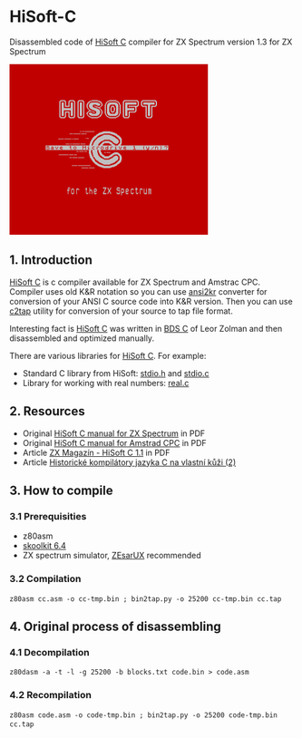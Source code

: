 # HiSoft-C

Disassembled code of [HiSoft C](http://www.worldofspectrum.org/infoseekid.cgi?id=0008252) compiler for ZX Spectrum version 1.3 for ZX Spectrum

![pic1.png](pictures/pic1.png)

## 1. Introduction

[HiSoft C](http://www.worldofspectrum.org/infoseekid.cgi?id=0008252) is c compiler available for ZX Spectrum and Amstrac CPC. Compiler uses old K&R notation so you can use [ansi2kr](https://github.com/masakioba/ansi2kr) converter for conversion of your ANSI C source code into K&R version. Then you can use [c2tap](/c2tap/c2tap.c) utility for conversion of your source to tap file format.  

Interesting fact is [HiSoft C](http://www.worldofspectrum.org/infoseekid.cgi?id=0008252) was written in [BDS C](https://en.wikipedia.org/wiki/BDS_C) of Leor Zolman and then disassembled and optimized manually.  

There are various libraries for [HiSoft C](http://www.worldofspectrum.org/infoseekid.cgi?id=0008252). For example:

* Standard C library from HiSoft: [stdio.h](/libs/STDIO.H) and [stdio.c](/libs/STDIO.C)
* Library for working with real numbers: [real.c](/libs/REAL.C)

## 2. Resources

* Original [HiSoft C manual for ZX Spectrum](/documentation/HiSoftC.pdf) in PDF
* Original [HiSoft C manual for Amstrad CPC](/documentation/Hisoft_C_(Hisoft)_Manual.pdf) in PDF
* Article [ZX Magazín - HiSoft C 1.1](/documentation/ZXMagazin_review_(Czech).pdf) in PDF
* Article [Historické kompilátory jazyka C na vlastní kůži (2)](http://www.abclinuxu.cz/blog/squeaker/2018/7/historicke-kompilatory-jazyka-c-na-vlastni-kuzi-2)

## 3. How to compile

### 3.1 Prerequisities

* z80asm
* [skoolkit 6.4](https://pypi.python.org/pypi/skoolkit)
* ZX spectrum simulator, [ZEsarUX](https://github.com/chernandezba/zesarux) recommended 

### 3.2 Compilation

```
z80asm cc.asm -o cc-tmp.bin ; bin2tap.py -o 25200 cc-tmp.bin cc.tap
```

## 4. Original process of disassembling

### 4.1 Decompilation

```
z80dasm -a -t -l -g 25200 -b blocks.txt code.bin > code.asm
```
### 4.2 Recompilation
```
z80asm code.asm -o code-tmp.bin ; bin2tap.py -o 25200 code-tmp.bin cc.tap
```
